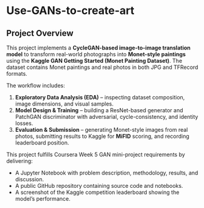 # Use-GANs-to-create-art
## Project Overview

This project implements a **CycleGAN-based image-to-image translation model** to transform real-world photographs into **Monet-style paintings** using the **Kaggle GAN Getting Started (Monet Painting Dataset)**. The dataset contains Monet paintings and real photos in both JPG and TFRecord formats.

The workflow includes:
1. **Exploratory Data Analysis (EDA)** – inspecting dataset composition, image dimensions, and visual samples.
2. **Model Design & Training** – building a ResNet-based generator and PatchGAN discriminator with adversarial, cycle-consistency, and identity losses.
3. **Evaluation & Submission** – generating Monet-style images from real photos, submitting results to Kaggle for **MiFID** scoring, and recording leaderboard position.

This project fulfills Coursera Week 5 GAN mini-project requirements by delivering:
- A Jupyter Notebook with problem description, methodology, results, and discussion.
- A public GitHub repository containing source code and notebooks.
- A screenshot of the Kaggle competition leaderboard showing the model’s performance.
